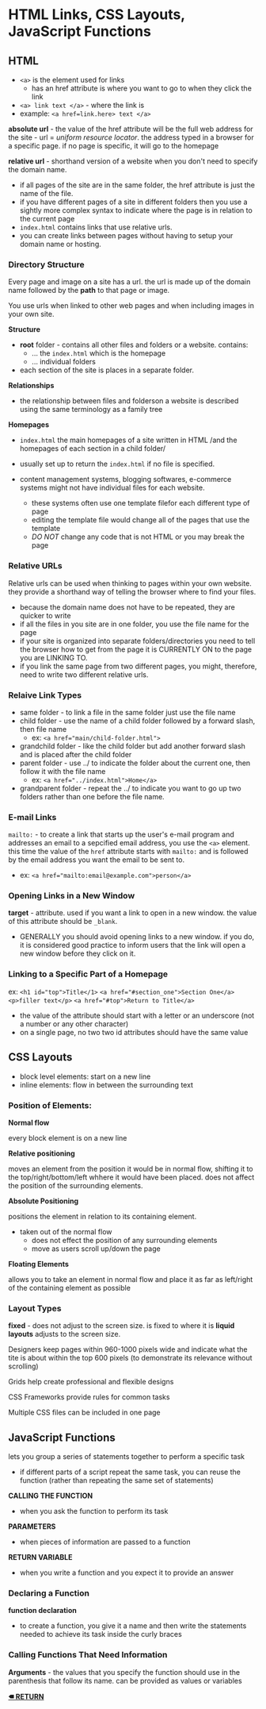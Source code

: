 # HTML Links, CSS Layouts, JavaScript Functions 
## HTML

- ```<a>``` is the element used for links
    - has an href attribute is where you want to go to when they click the link
- ```<a> link text </a>``` - where the link is
- example: ```<a href=link.here> text </a>```

**absolute url** - the value of the href attribute will be the full web address for the site
    - url = *uniform resource locator*. the address typed in a browser for a specific page. if no page is specific, it will go to the homepage

**relative url** - shorthand version of a website when you don't need to specify the domain name. 
- if all pages of the site are in the same folder, the href attribute is just the name of the file.
- if you have different pages of a site in different folders then you use a sightly more complex syntax to indicate where the page is in relation to the current page 
- ```index.html``` contains links that use relative urls.
- you can create links between pages without having to setup your domain name or hosting. 

### Directory Structure 
Every page and image on a site has a url. the url is made up of the domain name followed by the **path** to that page or image.

You use urls when linked to other web pages and when including images in your own site. 

**Structure**
- **root** folder - contains all other files and folders or a website. contains:
    - ... the ```index.html``` which is the homepage
    - ... individual folders
- each section of the site is places in a separate folder.

**Relationships**
- the relationship between files and folderson a website is described using the same terminology as a family tree

**Homepages**
- ```index.html``` the main homepages of a site written in HTML /and the homepages of each section in a child folder/
- usually set up to return the ```index.html``` if no file is specified.

- content management systems, blogging softwares, e-commerce systems might not have individual files for each website. 
    - these systems often use one template filefor each different type of page 
    - editing the template file would change all of the pages that use the template
    - *DO NOT* change any code that is not HTML or you may break the page 

### Relative URLs
Relative urls can be used when thinking to pages within your own website. they provide a shorthand way of telling the browser where to find your files. 
- because the domain name does not have to be repeated, they are quicker to write
- if all the files in you site are in one folder, you use the file name for the page
- if your site is organized into separate folders/directories you need to tell the browser how to get from the page it is CURRENTLY ON to the page you are LINKING TO.
- if you link the same page from two different pages, you might, therefore, need to write two different relative urls. 

### Relaive Link Types
- same folder - to link a file in the same folder just use the file name
- child folder - use the name of a child folder followed by a forward slash, then file name 
    - ex: ```<a href="main/child-folder.html">```
- grandchild folder - like the child folder but add another forward slash and is placed after the child folder
- parent folder - use ../ to indicate the folder about the current one, then follow it with the file name
    - ex: ```<a href="../index.html">Home</a>```
- grandparent folder - repeat the ../ to indicate you want to go up two folders rather than one before the file name.

### E-mail Links
```mailto:``` - to create a link that starts up the user's e-mail program and addresses an email to a sepcified email address, you use the ```<a>``` element. this time the value of the ```href``` attribute starts with ```mailto:``` and is followed by the email address you want the email to be sent to. 
- ex: ```<a href="mailto:email@example.com">person</a>```

### Opening Links  in a New Window
**target** - attribute. used if you want a link to open in a new window. the value of this attribute should be ```_blank```.
- GENERALLY you should avoid opening links to a new window. if you do, it is considered good practice to inform users that the link will open a new window before they click on it.

### Linking to a Specific Part of a Homepage 
ex: 
```<h1 id="top">Title</1>```
```<a href="#section_one">Section One</a>```
```<p>filler text</p>```
```<a href="#top">Return to Title</a>```

- the value of the attribute should start with a letter or an underscore (not a number or any other character)
- on a single page, no two two id attributes should have the same value 

## CSS Layouts
- block level elements: start on a new line
- inline elements: flow in between the surrounding text

### Position of Elements:
**Normal flow** 

every block element is on a new line

**Relative positioning**

moves an element from the position it would be in normal flow, shifting it to the top/right/bottom/left whhere it would have been placed. does not affect the position of the surrounding elements.

**Absolute Positioning**

positions the element in relation to its containing element. 
- taken out of the normal flow
    - does not effect the position of any surrounding elements 
    - move as users scroll up/down the page 

**Floating Elements**

allows you to take an element in normal flow and place it as far as left/right of the containing element as possible

### Layout Types
**fixed** - does not adjust to the screen size. is fixed to where it is
**liquid layouts** adjusts to the screen size.

Designers keep pages within  960-1000 pixels wide and indicate what the tite is about within the top 600 pixels (to demonstrate its relevance without scrolling)

Grids help create professional and flexible designs

CSS Frameworks provide rules for common tasks

Multiple CSS files can be included in one page

## JavaScript Functions 
 lets you group a series of statements together to perform a specific task
 - if different parts of a script repeat the same task, you can reuse the function (rather than repeating the same set of statements)

**CALLING THE FUNCTION**
- when you ask the function to perform its task

**PARAMETERS**
- when pieces of information are passed to a function

**RETURN VARIABLE**
- when you write a function and you expect it to provide an answer

### Declaring a Function

**function declaration**
- to create a function, you give it a name and then write the statements needed to achieve its task inside the curly braces

### Calling Functions That Need Information
**Arguments** - the values that you specify the function should use in the parenthesis that follow its name. can be provided as values or variables

**[🠴 RETURN](README.md)**